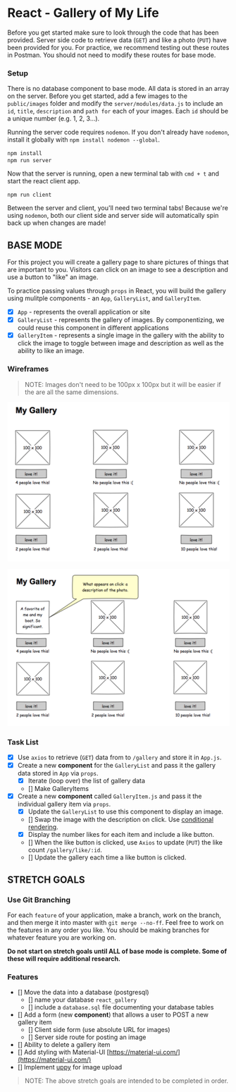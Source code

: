 # React - Gallery of My Life

Before you get started make sure to look through the code that has been provided. Server side code to retrieve data (`GET`) and like a photo (`PUT`) have been provided for you. For practice, we recommend testing out these routes in Postman. You should not need to modify these routes for base mode.

### Setup

There is no database component to base mode. All data is stored in an array on the server. Before you get started, add a few images to the `public/images` folder and modify the `server/modules/data.js` to include an `id`, `title`, `description` and `path for` each of your images. Each `id` should be a unique number (e.g. 1, 2, 3...).

Running the server code requires `nodemon`. If you don't already have `nodemon`, install it globally with `npm install nodemon --global`.

```
npm install
npm run server
```

Now that the server is running, open a new terminal tab with `cmd + t` and start the react client app.

```
npm run client
```

Between the server and client, you'll need two terminal tabs! Because we're using `nodemon`, both our client side and server side will automatically spin back up when changes are made!

## BASE MODE

For this project you will create a gallery page to share pictures of things that are important to you. Visitors can click on an image to see a description and use a button to "like" an image. 

To practice passing values through `props` in React, you will build the gallery using mulitple components - an `App`, `GalleryList`, and `GalleryItem`.

- [x] `App` - represents the overall application or site 
- [x] `GalleryList` - represents the gallery of images. By componentizing, we could reuse this component in different applications
- [x] `GalleryItem` - represents a single image in the gallery with the ability to click the image to toggle between image and description as well as the ability to like an image.

### Wireframes

> NOTE: Images don't need to be 100px x 100px but it will be easier if the are all the same dimensions.

![mockup one](wireframes/first-mockup.png)

![mockup two](wireframes/second-mockup.png)

### Task List
- [x] Use `axios` to retrieve (`GET`) data from to `/gallery` and store it in `App.js`.
- [x] Create a new **component** for the `GalleryList` and pass it the gallery data stored in `App` via `props`.
    - [x] Iterate (loop over) the list of gallery data
    - [] Make GalleryItems
- [x] Create a new **component** called `GalleryItem.js` and pass it the individual gallery item via `props`. 
    - [x] Update the `GalleryList` to use this component to display an image.
    - [] Swap the image with the description on click. Use [conditional rendering](https://reactjs.org/docs/conditional-rendering.html).
    - [x] Display the number likes for each item and include a like button.
    - [] When the like button is clicked, use `Axios` to update (`PUT`) the like count `/gallery/like/:id`.
    - [] Update the gallery each time a like button is clicked.



## STRETCH GOALS

### Use Git Branching

For each `feature` of your application, make a branch, work on the branch, and then merge it into master with `git merge --no-ff`. Feel free to work on the features in any order you like. You should be making branches for whatever feature you are working on.

**Do not start on stretch goals until ALL of base mode is complete. Some of these will require additional research.**

### Features

- [] Move the data into a database (postgresql)
    - [] name your database `react_gallery`
    - [] include a `database.sql` file documenting your database tables
- [] Add a form (new **component**) that allows a user to POST a new gallery item
  - [] Client side form (use absolute URL for images)
  - [] Server side route for posting an image
- [] Ability to delete a gallery item
- [] Add styling with Material-UI [https://material-ui.com/](https://material-ui.com/)
- [] Implement [uppy](https://uppy.io/) for image upload 

> NOTE: The above stretch goals are intended to be completed in order.
